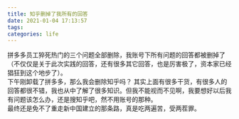```yaml
---
title: 知乎删掉了我所有的回答
date: 2021-01-04 17:13:57
tags:
categories: life
---
```


拼多多员工猝死热门的三个问题全部删除，我账号下所有问题的回答都被删掉了（不仅仅是关于此次实践的回答，还有很多其它回答，也是厉害极了，资本家已经猖狂到这个地步了）。  
下午刚卸载了拼多多，那么我会删除知乎吗？ 其实上面有很多干货，有很多人的回答都很不错，我也从中了解了很多知识。但我不能视而不见啊，我要想好以后我有问题该怎么办，还是搜知乎吧，然不用账号的那种。  
最终还是免不了重走新中国建立的那条路，真是吃两遍苦，受两茬罪。  

